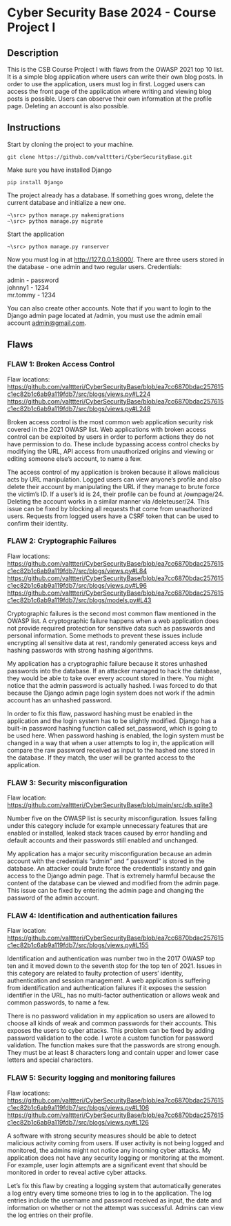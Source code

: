 # Cyber Security Base 2024 - Course Project I

## Description

This is the CSB Course Project I with flaws from the OWASP 2021 top 10 list. It is a simple blog application where users can write their own blog posts.
In order to use the application, users must log in first. Logged users can access the front page of the
application where writing and viewing blog posts is possible. Users can observe their own information at the profile page.
Deleting an account is also possible.

## Instructions

Start by cloning the project to your machine.
```
git clone https://github.com/valttteri/CyberSecurityBase.git
```

Make sure you have installed Django
```
pip install Django
```

The project already has a database. If something goes wrong, delete the current database and initialize a new one.
```
~\src> python manage.py makemigrations
~\src> python manage.py migrate
```

Start the application
```
~\src> python manage.py runserver
```

Now you must log in at http://127.0.0.1:8000/. There are three users stored in the database - one admin and two regular users. Credentials:

admin - password \
johnny1 - 1234 \
mr.tommy - 1234

You can also create other accounts. Note that if you want to login to the Django admin page located at <baseurl>/admin, you must use the admin email account admin@gmail.com.

## Flaws 

### FLAW 1: Broken Access Control
Flaw locations:
https://github.com/valttteri/CyberSecurityBase/blob/ea7cc6870bdac257615c1ec82b1c6ab9a119fdb7/src/blogs/views.py#L224 
https://github.com/valttteri/CyberSecurityBase/blob/ea7cc6870bdac257615c1ec82b1c6ab9a119fdb7/src/blogs/views.py#L248 

Broken access control is the most common web application security risk covered in the 2021 OWASP list. Web applications with broken access control can be exploited by users in order to perform actions they do not have permission to do. These include bypassing access control checks by modifying the URL, API access from unauthorized origins and viewing or editing someone else’s account, to name a few.

The access control of my application is broken because it allows malicious acts by URL manipulation. Logged users can view anyone’s profile and also delete their account by manipulating the URL if they manage to brute force the victim’s ID. If a user’s id is 24, their profile can be found at <baseurl>/ownpage/24. Deleting the account works in a similar manner via <baseurl>/deleteuser/24. This issue can be fixed by blocking all requests that come from unauthorized users. Requests from logged users have a CSRF token that can be used to confirm their identity.

### FLAW 2: Cryptographic Failures
Flaw locations:
https://github.com/valttteri/CyberSecurityBase/blob/ea7cc6870bdac257615c1ec82b1c6ab9a119fdb7/src/blogs/views.py#L84 
https://github.com/valttteri/CyberSecurityBase/blob/ea7cc6870bdac257615c1ec82b1c6ab9a119fdb7/src/blogs/views.py#L96 
https://github.com/valttteri/CyberSecurityBase/blob/ea7cc6870bdac257615c1ec82b1c6ab9a119fdb7/src/blogs/models.py#L43 

Cryptographic failures is the second most common flaw mentioned in the OWASP list. A cryptographic failure happens when a web application does not provide required protection for sensitive data such as passwords and personal information. Some methods to prevent these issues include encrypting all sensitive data at rest, randomly generated access keys and hashing passwords with strong hashing algorithms.

My application has a cryptographic failure because it stores unhashed passwords into the database. If an attacker managed to hack the database, they would be able to take over every account stored in there. You might notice that the admin password is actually hashed. I was forced to do that because the Django admin page login system does not work if the admin account has an unhashed password. 

In order to fix this flaw, password hashing must be enabled in the application and the login system has to be slightly modified. Django has a built-in password hashing function called set_password, which is going to be used here. When password hashing is enabled, the login system must be changed in a way that when a user attempts to log in, the application will compare the raw password received as input to the hashed one stored in the database. If they match, the user will be granted access to the application.

### FLAW 3: Security misconfiguration
Flaw location:
https://github.com/valttteri/CyberSecurityBase/blob/main/src/db.sqlite3 

Number five on the OWASP list is security misconfiguration. Issues falling under this category include for example unnecessary features that are enabled or installed, leaked stack traces caused by error handling and default accounts and their passwords still enabled and unchanged.

My application has a major security misconfiguration because an admin account with the credentials “admin” and “ password” is stored in the database. An attacker could brute force the credentials instantly and gain access to the Django admin page. That is extremely harmful because the content of the database can be viewed and modified from the admin page. This issue can be fixed by entering the admin page and changing the password of the admin account.

### FLAW 4: Identification and authentication failures
Flaw location:
https://github.com/valttteri/CyberSecurityBase/blob/ea7cc6870bdac257615c1ec82b1c6ab9a119fdb7/src/blogs/views.py#L155 

Identification and authentication was number two in the 2017 OWASP top ten and it moved down to the seventh stop for the top ten of 2021. Issues in this category are related to faulty protection of users’ identity, authentication and session management. A web application is suffering from identification and authentication failures if it exposes the session identifier in the URL, has no multi-factor authentication or allows weak and common passwords, to name a few.

There is no password validation in my application so users are allowed to choose all kinds of weak and common passwords for their accounts. This exposes the users to cyber attacks. This problem can be fixed by adding password validation to the code. I wrote a custom function for password validation. The function makes sure that the passwords are strong enough. They must be at least 8 characters long and contain upper and lower case letters and special characters.

### FLAW 5: Security logging and monitoring failures
Flaw locations:
https://github.com/valttteri/CyberSecurityBase/blob/ea7cc6870bdac257615c1ec82b1c6ab9a119fdb7/src/blogs/views.py#L106 
https://github.com/valttteri/CyberSecurityBase/blob/ea7cc6870bdac257615c1ec82b1c6ab9a119fdb7/src/blogs/views.py#L126 

A software with strong security measures should be able to detect malicious activity coming from users. If user activity is not being logged and monitored, the admins might not notice any incoming cyber attacks. My application does not have any security logging or monitoring at the moment. For example, user login attempts are a significant event that should be monitored in order to reveal active cyber attacks. 

Let’s fix this flaw by creating a logging system that automatically generates a log entry every time someone tries to log in to the application. The log entries include the username and password received as input, the date and information on whether or not the attempt was successful. Admins can view the log entries on their profile.

